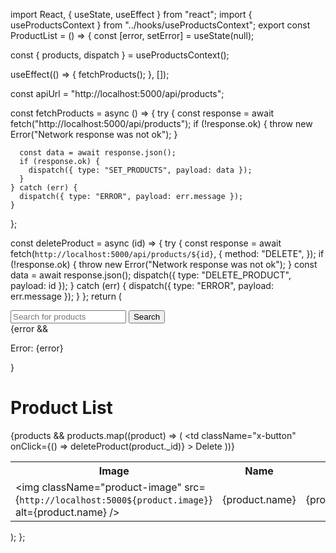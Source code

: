 import React, { useState, useEffect } from "react";
import { useProductsContext } from "../hooks/useProductsContext";
export const ProductList = () => {
  const [error, setError] = useState(null);

  const { products, dispatch } = useProductsContext();

  useEffect(() => {
    fetchProducts();
  }, []);

  const apiUrl = "http://localhost:5000/api/products";

  const fetchProducts = async () => {
    try {
      const response = await fetch("http://localhost:5000/api/products");
      if (!response.ok) {
        throw new Error("Network response was not ok");
      }

      const data = await response.json();
      if (response.ok) {
        dispatch({ type: "SET_PRODUCTS", payload: data });
      }
    } catch (err) {
      dispatch({ type: "ERROR", payload: err.message });
    }
  };

  const deleteProduct = async (id) => {
    try {
      const response = await fetch(`http://localhost:5000/api/products/${id}`, {
        method: "DELETE",
      });
      if (!response.ok) {
        throw new Error("Network response was not ok");
      }
      const data = await response.json();
      dispatch({ type: "DELETE_PRODUCT", payload: id });
    } catch (err) {
      dispatch({ type: "ERROR", payload: err.message });
    }
  };
  return (
    <div className="product-details">
      <div>
        <input type="text" placeholder="Search for products" />
        <button>Search</button>
      </div>
      {error && <p>Error: {error}</p>}
      <h1>Product List</h1>
      <table className="product-table">
        <tbody>
          <tr>
            <th className="product-label">Image</th>
            <th className="product-label">Name</th>
            <th className="product-label">Price</th>
            <th className="product-label">Category</th>
            <th className="product-label">Company</th>
          </tr>
          {products &&
            products.map((product) => (
              <tr key={product._id}>
                <td>
                  <img
                    className="product-image"
                    src={`http://localhost:5000${product.image}`}
                    alt={product.name}
                  />
                </td>
                <td>{product.name}</td>
                <td>{product.price}</td>
                <td>{product.category}</td>
                <td>{product.company}</td>
                <td
                  className="x-button"
                  onClick={() => deleteProduct(product._id)}
                >
                  Delete
                </td>
              </tr>
            ))}
        </tbody>
      </table>
    </div>
  );
};
